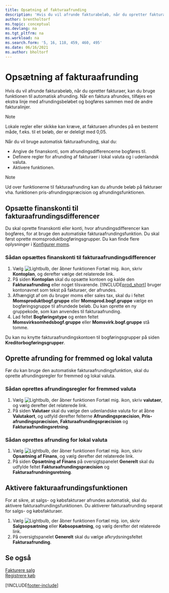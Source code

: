 ```yaml
---
title: Opsætning af fakturaafrunding
description: 'Hvis du vil afrunde fakturabeløb, når du opretter fakturaer, kan du bruge funktionen til automatisk afrunding, forklaret herunder.'
author: brentholtorf
ms.topic: conceptual
ms.devlang: na
ms.tgt_pltfrm: na
ms.workload: na
ms.search.form: '5, 16, 118, 459, 460, 495'
ms.date: 06/16/2021
ms.author: bholtorf
---
```

# <a name="set-up-invoice-rounding"></a>Opsætning af fakturaafrunding
Hvis du vil afrunde fakturabeløb, når du opretter fakturaer, kan du bruge funktionen til automatisk afrunding. Når en faktura afrundes, tilføjes en ekstra linje med afrundingsbeløbet og bogføres sammen med de andre fakturalinjer.

> [!NOTE]  
>  Lokale regler eller skikke kan kræve, at fakturaen afrundes på en bestemt måde, f.eks. til et beløb, der er deleligt med 0,05.  

Når du vil bruge automatisk fakturaafrunding, skal du:  

* Angive de finanskonti, som afrundingsdifferencerne bogføres til.  
* Definere regler for afrunding af fakturaer i lokal valuta og i udenlandsk valuta.  
* Aktivere funktionen.  

> [!NOTE]  
>  Ud over funktionerne til fakturaafrunding kan du afrunde beløb på fakturaer vha. funktionen pris-afrundingspræcision og afrundingsfunktionen.  

## <a name="set-up-general-ledger-accounts-for-invoice-rounding-differences"></a>Opsætte finanskonti til fakturaafrundingsdifferencer
Du skal oprette finanskonti eller konti, hvor afrundingsdifferencer kan bogføres, for at bruge den automatiske fakturaafrundingsfunktion. Du skal først oprette momsproduktbogføringsgrupper. Du kan finde flere oplysninger i [Konfigurer moms](finance-setup-vat.md).  

### <a name="to-set-up-general-ledger-accounts-for-invoice-rounding-differences"></a>Sådan opsættes finanskonti til fakturaafrundingsdifferencer
1. Vælg ![Lightbulb, der åbner funktionen Fortæl mig.](media/ui-search/search_small.png "Fortæl mig, hvad du vil foretage dig") ikon, skriv **Kontoplan**, og derefter vælge det relaterede link.  
2. På siden **Kontoplan** skal du opsætte kontoen og kalde den **Fakturaafrunding** eller noget tilsvarende. [!INCLUDE[prod_short](includes/prod_short.md)] bruger kontonavnet som tekst på fakturaer, der afrundes.  
3. Afhængigt af om du bruger moms eller sales tax, skal du i feltet **Momsproduktbogf.gruppe** eller **Momsprod.bogf.gruppe** vælge en bogføringsgruppe til afrundede beløb. Du kan oprette en ny gruppekode, som kan anvendes til fakturaafrunding.
4. Lad feltet **Bogføringstype** og enten feltet **Momsvirksomhedsbogf.gruppe** eller **Momsvirk.bogf.gruppe** stå tomme. <!-- Why do we say to leave these blank, when there are a lot of other fields we also leave blank but don't mention? -->  

Du kan nu knytte fakturaafrundingskontoen til bogføringsgrupper på siden **Kreditorbogføringsgrupper**.  <!-- Why only the vendor posting groups? -->

## <a name="set-up-rounding-for-foreign-and-local-currencies"></a>Oprette afrunding for fremmed og lokal valuta
Før du kan bruge den automatiske fakturaafrundingsfunktion, skal du oprette afrundingsregler for fremmed og lokal valuta.

### <a name="to-set-up-rounding-for-foreign-currencies"></a>Sådan oprettes afrundingsregler for fremmed valuta
1. Vælg ![Lightbulb, der åbner funktionen Fortæl mig.](media/ui-search/search_small.png "Fortæl mig, hvad du vil foretage dig") ikon, skriv **valutaer**, og vælg derefter det relaterede link.  
2. På siden **Valutaer** skal du vælge den udenlandske valuta for at åbne **Valutakort**, og udfyld derefter felterne **Afrundingspræcision**, **Pris-afrundingspræcision**, **Fakturaafrundingspræcision** og **Fakturaafrundingsretning**.

### <a name="to-set-up-rounding-for-your-local-currency"></a>Sådan oprettes afrunding for lokal valuta
1. Vælg ![Lightbulb, der åbner funktionen Fortæl mig.](media/ui-search/search_small.png "Fortæl mig, hvad du vil foretage dig") ikon, skriv **Opsætning af Finans**, og vælg derefter det relaterede link.  
2. På siden **Opsætning af Finans** på oversigtspanelet **Generelt** skal du udfylde feltet **Fakturaafrundingspræcision** og **Fakturaafrundningsretning**.  

## <a name="activate-the-invoice-rounding-function"></a>Aktivere fakturaafrundingsfunktionen
For at sikre, at salgs- og købsfakturaer afrundes automatisk, skal du aktivere fakturaafrundingsfunktionen. Du aktiverer fakturaafrunding separat for salgs- og købsfakturaer.

1. Vælg ![Lightbulb, der åbner funktionen Fortæl mig.](media/ui-search/search_small.png "Fortæl mig, hvad du vil foretage dig") ion, skriv **Salgsopsætning** eller **Købsopsætning**, og vælg derefter det relaterede link.  
2. På oversigtspanelet **Generelt** skal du vælge afkrydsningsfeltet **Fakturaafrunding**.  

## <a name="see-also"></a>Se også
[Fakturere salg](sales-how-invoice-sales.md)  
[Registrere køb](purchasing-how-record-purchases.md)


[!INCLUDE[footer-include](includes/footer-banner.md)]
